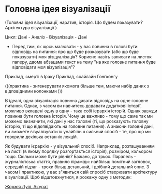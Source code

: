 # Головна ідея візуалізації
(Головна ідея візуалізації, наратив, історія. Що будем показувати? Архітектура візуалізації )

Цикл:
Дані - Аналіз - Візуалізація - Дані


- Перед тим, як щось малювати - у вас повинна в голові бути відповідь на питання: про що буде розказувати (або що буде показувати) моя візщуалізація?
Корисно навіть записати на листок паперу, двома абзацами текст на тему "на яке головне питання буде відповідати моя візуалізація"?

Приклад, смерті в Іраку
Приклад, скайлайн Гонгконгу

(((практика - знгенерувати якомога більше тем, маючи набір даних з відповідними колонками )))

В ідеалі, одна візуалізація повинна давати відповідь на одне головне питання.  Однак, з часом ви навчитесь додавати додаткові історії,
можливо вкладені одну в одну - така собі ієрархія історій. Однак завжди повинна бути головна історія. Чому це важливо - тому що саме 
так ми можемо визначити, які дані у нас головні (ті, що розказують головну історію, ті що відопвідають на головне питання). А знаючи головні дані,
ви зможете візуалізувати їх унайбільш сильний спосіб - те, про що ми говорили декілька останніх лекцій.

Як будувати ієрархію - у візуальний спосіб. Наприклад, розташуванням на листі (в якому порядку розгортається історія), розміром, кольором тощо. Скільки може бути рівнів? Бажано, до трьох. Паралель - журналістська стаття, правило піраміди: найбільш помітний загловок, середній підзаг - трохи більш детальний, і дрібний детальний опис. З часом і практикою, у вас з"явиться свій спросіб створювати архітектуру візуалізації. Щоб відштовхнутися, я розкажу одну з методик:

[Жоржія Лупі, Акурат](https://d262ilb51hltx0.cloudfront.net/max/2000/1*MXSvw4G8z9qE0kPAxhSqhg.jpeg)




###




